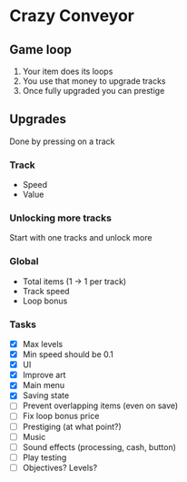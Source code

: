 # Crazy Conveyor

## Game loop

1. Your item does its loops
2. You use that money to upgrade tracks
3. Once fully upgraded you can prestige

## Upgrades
Done by pressing on a track

### Track
- Speed
- Value

### Unlocking more tracks
Start with one tracks and unlock more

### Global
- Total items (1 -> 1 per track)
- Track speed
- Loop bonus

### Tasks
- [x] Max levels
- [x] Min speed should be 0.1
- [x] UI
- [x] Improve art
- [x] Main menu
- [x] Saving state
- [ ] Prevent overlapping items (even on save)
- [ ] Fix loop bonus price
- [ ] Prestiging (at what point?)
- [ ] Music
- [ ] Sound effects (processing, cash, button)
- [ ] Play testing
- [ ] Objectives? Levels?
